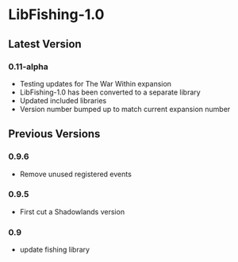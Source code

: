 # LibFishing-1.0

## Latest Version

### 0.11-alpha

- Testing updates for The War Within expansion
- LibFishing-1.0 has been converted to a separate library
- Updated included libraries
- Version number bumped up to match current expansion number

## Previous Versions

### 0.9.6

- Remove unused registered events

### 0.9.5

- First cut a Shadowlands version

### 0.9

- update fishing library
